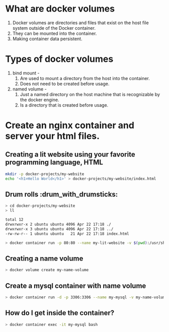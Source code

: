 # What are docker volumes
1. Docker volumes are directories and files that exist on the host file system outside of the Docker container.
2. They can be mounted into the container.
3. Making container data persistent.

# Types of docker volumes
1. bind mount - 
    1. Are used to mount a directory from the host into the container.
    2. Does not need to be created before usage.
2. named volume -
    1. Just a named directory on the host machine that is recognizable by the docker engine.
    2. Is a directory that is created before usage.

# Create an nginx container and server your html files.

## Creating a lit website using your favorite **programming language**, HTML
```bash
mkdir -p docker-projects/my-website
echo '<h1>Hello World</h1>' > docker-projects/my-website/index.html
```

## Drum rolls :drum_with_drumsticks: 
```bash
> cd docker-projects/my-website
> ll

total 12
drwxrwxr-x 2 ubuntu ubuntu 4096 Apr 22 17:18 ./
drwxrwxr-x 3 ubuntu ubuntu 4096 Apr 22 17:18 ../
-rw-rw-r-- 1 ubuntu ubuntu   21 Apr 22 17:18 index.html

> docker container run -p 80:80 --name my-lit-website -v $(pwd):/usr/share/nginx/html nginx
```

## Creating a name volume
```bash
> docker volume create my-name-volume
```

## Create a mysql container with name volume
```bash
> docker container run -d -p 3306:3306 --name my-mysql -v my-name-volume:/var/lib/mysql mysql:5.7
```

## How do I get inside the container?
```bash
> docker container exec -it my-mysql bash
```